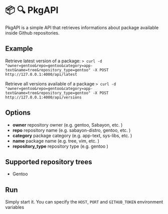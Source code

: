 # :package: :mag: PkgAPI

PkgAPI is a simple API that retrieves informations about package available inside Github repositories.

## Example

Retrieve latest version of a package:
`> curl -d "owner=gentoo&repo=gentoo&category=app-text&name=tree&repository_type=gentoo" -X POST http://127.0.0.1:4000/api/latest`

Retrieve all versions available of a package
`> curl -d "owner=gentoo&repo=gentoo&category=app-text&name=tree&repository_type=gentoo" -X POST http://127.0.0.1:4000/api/versions`

## Options

- **owner** repository owner (e.g. gentoo, Sabayon, etc. )
- **repo** repository name (e.g. sabayon-distro, gentoo, etc. )
- **category** package category (e.g. app-text, sys-libs, etc. )
- **name** package name (e.g. tree, vim, etc. )
- **repository_type** repository type (e.g. gentoo )

## Supported repository trees

- Gentoo

## Run

Simply start it. You can specify the `HOST`, `PORT` and `GITHUB_TOKEN` environment variables